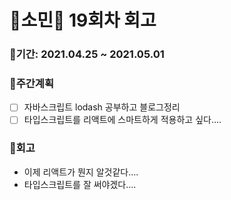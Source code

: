 # 🌼소민🌼 19회차 회고

### 🥕기간: 2021.04.25 ~ 2021.05.01

### 🍆주간계획

- [ ] 자바스크립트 lodash 공부하고 블로그정리
- [ ] 타입스크립트를 리액트에 스마트하게 적용하고 싶다....

### 🥦회고

- 이제 리액트가 뭔지 알것같다....
- 타입스크립트를 잘 써야겠다....
